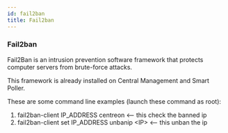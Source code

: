 ```yaml
---
id: fail2ban
title: Fail2ban
---
```


### Fail2ban

Fail2Ban is an intrusion prevention software framework that protects computer servers from brute-force attacks.

This framework is already installed on Central Management and Smart Poller.

These are some command line examples (launch these command as root):

1. fail2ban-client IP_ADDRESS centreon  <-- this check the banned ip
2. fail2ban-client set IP_ADDRESS unbanip <IP\> <-- this unban the ip
